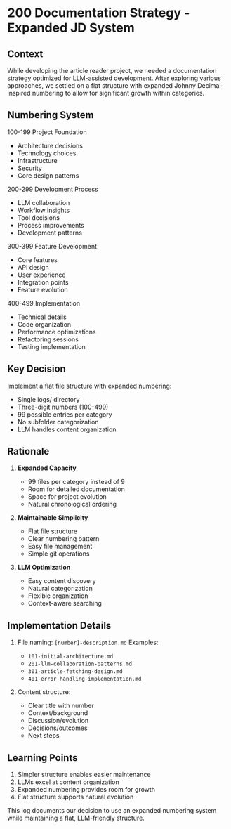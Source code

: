 # 200 Documentation Strategy - Expanded JD System

## Context

While developing the article reader project, we needed a documentation strategy optimized for LLM-assisted development. After exploring various approaches, we settled on a flat structure with expanded Johnny Decimal-inspired numbering to allow for significant growth within categories.

## Numbering System

100-199 Project Foundation

- Architecture decisions
- Technology choices
- Infrastructure
- Security
- Core design patterns

200-299 Development Process

- LLM collaboration
- Workflow insights
- Tool decisions
- Process improvements
- Development patterns

300-399 Feature Development

- Core features
- API design
- User experience
- Integration points
- Feature evolution

400-499 Implementation

- Technical details
- Code organization
- Performance optimizations
- Refactoring sessions
- Testing implementation

## Key Decision

Implement a flat file structure with expanded numbering:

- Single logs/ directory
- Three-digit numbers (100-499)
- 99 possible entries per category
- No subfolder categorization
- LLM handles content organization

## Rationale

1. **Expanded Capacity**
   - 99 files per category instead of 9
   - Room for detailed documentation
   - Space for project evolution
   - Natural chronological ordering

2. **Maintainable Simplicity**
   - Flat file structure
   - Clear numbering pattern
   - Easy file management
   - Simple git operations

3. **LLM Optimization**
   - Easy content discovery
   - Natural categorization
   - Flexible organization
   - Context-aware searching

## Implementation Details

1. File naming: `[number]-description.md`
   Examples:
   - `101-initial-architecture.md`
   - `201-llm-collaboration-patterns.md`
   - `301-article-fetching-design.md`
   - `401-error-handling-implementation.md`

2. Content structure:
   - Clear title with number
   - Context/background
   - Discussion/evolution
   - Decisions/outcomes
   - Next steps

## Learning Points

1. Simpler structure enables easier maintenance
2. LLMs excel at content organization
3. Expanded numbering provides room for growth
4. Flat structure supports natural evolution

This log documents our decision to use an expanded numbering system while maintaining a flat, LLM-friendly structure.
